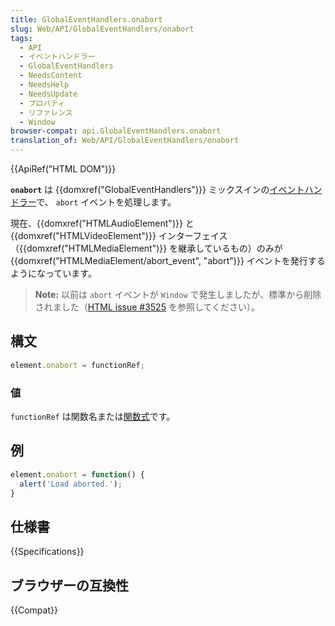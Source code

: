 ```yaml
---
title: GlobalEventHandlers.onabort
slug: Web/API/GlobalEventHandlers/onabort
tags:
  - API
  - イベントハンドラー
  - GlobalEventHandlers
  - NeedsContent
  - NeedsHelp
  - NeedsUpdate
  - プロパティ
  - リファレンス
  - Window
browser-compat: api.GlobalEventHandlers.onabort
translation_of: Web/API/GlobalEventHandlers/onabort
---
```

{{ApiRef("HTML DOM")}}

**`onabort`** は {{domxref("GlobalEventHandlers")}} ミックスインの[イベントハンドラー](/ja/docs/Web/Events/Event_handlers)で、 `abort` イベントを処理します。

現在、{{domxref("HTMLAudioElement")}} と {{domxref("HTMLVideoElement")}} インターフェイス（{{domxref("HTMLMediaElement")}} を継承しているもの）のみが {{domxref("HTMLMediaElement/abort_event", "abort")}} イベントを発行するようになっています。

> **Note:** 以前は `abort` イベントが `Window` で発生しましたが、標準から削除されました（[HTML issue #3525](https://github.com/whatwg/html/issues/3525) を参照してください）。

## 構文

```js
element.onabort = functionRef;
```

### 値

`functionRef` は関数名または[関数式](/ja/docs/Web/JavaScript/Reference/Operators/function)です。

## 例

```js
element.onabort = function() {
  alert('Load aborted.');
}
```

## 仕様書

{{Specifications}}

## ブラウザーの互換性

{{Compat}}
